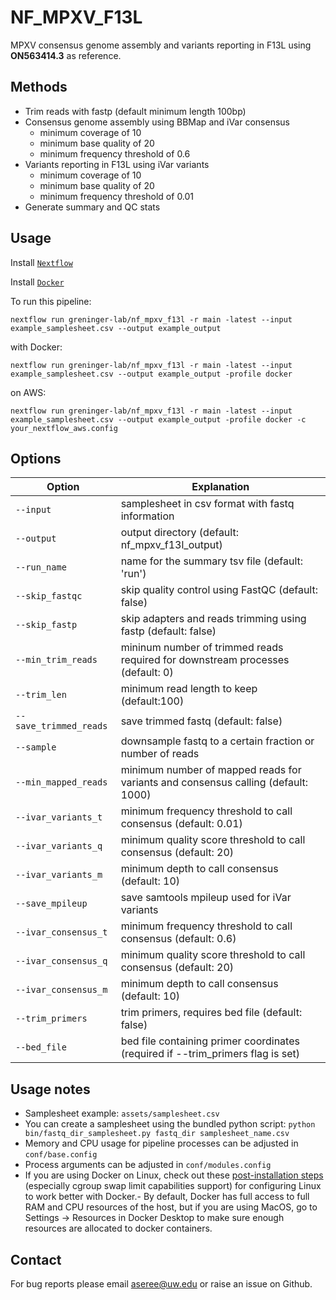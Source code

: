 # NF_MPXV_F13L

MPXV consensus genome assembly and variants reporting in F13L using **ON563414.3** as reference.

## Methods

- Trim reads with fastp (default minimum length 100bp)
- Consensus genome assembly using BBMap and iVar consensus
    - minimum coverage of 10
    - minimum base quality of 20
    - minimum frequency threshold of 0.6 
- Variants reporting in F13L using iVar variants
    - minimum coverage of 10
    - minimum base quality of 20
    - minimum frequency threshold of 0.01
- Generate summary and QC stats

## Usage
Install [`Nextflow`](https://www.nextflow.io/docs/latest/getstarted.html#installation)

Install [`Docker`](https://docs.docker.com/engine/installation/)

To run this pipeline:

	nextflow run greninger-lab/nf_mpxv_f13l -r main -latest --input example_samplesheet.csv --output example_output

with Docker:

	nextflow run greninger-lab/nf_mpxv_f13l -r main -latest --input example_samplesheet.csv --output example_output -profile docker

on AWS:
    
	nextflow run greninger-lab/nf_mpxv_f13l -r main -latest --input example_samplesheet.csv --output example_output -profile docker -c your_nextflow_aws.config
	

## Options
|Option|Explanation|
|------|-----------|
| `--input` | samplesheet in csv format with fastq information |
| `--output` | output directory (default: nf_mpxv_f13l_output) |
| `--run_name` | name for the summary tsv file (default: 'run') |
| `--skip_fastqc` | skip quality control using FastQC (default: false) |
| `--skip_fastp` | skip adapters and reads trimming using fastp (default: false) |
| `--min_trim_reads` | mininum number of trimmed reads required for downstream processes (default: 0) |
| `--trim_len` | minimum read length to keep (default:100) |
| `--save_trimmed_reads` | save trimmed fastq (default: false) |
| `--sample` | downsample fastq to a certain fraction or number of reads |
| `--min_mapped_reads` | minimum number of mapped reads for variants and consensus calling (default: 1000) |
| `--ivar_variants_t` | minimum frequency threshold to call consensus (default: 0.01) |
| `--ivar_variants_q` | minimum quality score threshold to call consensus (default: 20) |
| `--ivar_variants_m` | minimum depth to call consensus (default: 10) |
| `--save_mpileup` | save samtools mpileup used for iVar variants |
| `--ivar_consensus_t` | minimum frequency threshold to call consensus (default: 0.6) |
| `--ivar_consensus_q` | minimum quality score threshold to call consensus (default: 20) |
| `--ivar_consensus_m` | minimum depth to call consensus (default: 10) |
| `--trim_primers` | trim primers, requires bed file (default: false) |
| `--bed_file` | bed file containing primer coordinates (required if --trim_primers flag is set) |


## Usage notes
- Samplesheet example: `assets/samplesheet.csv`
- You can create a samplesheet using the bundled python script: `python bin/fastq_dir_samplesheet.py fastq_dir samplesheet_name.csv`
- Memory and CPU usage for pipeline processes can be adjusted in `conf/base.config`
- Process arguments can be adjusted in `conf/modules.config`
- If you are using Docker on Linux, check out these [post-installation steps](https://docs.docker.com/engine/install/linux-postinstall/) (especially cgroup swap limit capabilities support) for configuring Linux to work better with Docker.- By default, Docker has full access to full RAM and CPU resources of the host, but if you are using MacOS, go to Settings -> Resources in Docker Desktop to make sure enough resources are allocated to docker containers. 

## Contact
For bug reports please email aseree@uw.edu or raise an issue on Github.
